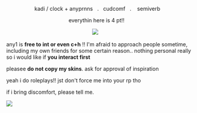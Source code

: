 ︎ ︎︎ ︎︎ ︎︎ ︎︎ ︎︎ ︎︎ ︎︎ ︎︎ ︎︎ ︎︎ ︎︎ ︎︎ ︎︎ ︎︎︎ ︎︎ ︎︎︎  ︎︎ ︎︎ ︎︎kadi / clock ︎︎+ anyprnns ︎︎ ︎︎ ︎︎. ︎︎ ︎︎ ︎︎cudcomf ︎︎ ︎︎ ︎︎. ︎︎ ︎︎ ︎︎ ︎︎semiverb

︎ ︎︎ ︎︎ ︎︎ ︎︎ ︎︎ ︎︎ ︎︎ ︎︎ ︎︎ ︎︎ ︎︎ ︎︎ ︎︎ ︎︎ ︎︎ ︎︎ ︎︎ ︎︎ ︎︎ ︎︎ ︎︎︎ ︎︎ ︎︎ ︎︎︎ ︎︎ ︎︎︎  ︎︎ ︎︎ ︎︎ ︎︎ ︎︎ ︎︎ ︎︎︎ ︎︎ ︎︎ ︎︎ ︎︎︎  ︎︎ ︎︎ ︎︎ ︎︎ everythin here is 4 pt!!
︎ ︎︎

︎︎ ︎︎ ︎︎ ︎︎ ︎︎ ︎︎ ︎︎ ︎︎︎ ︎︎ ︎︎ ︎︎ ︎︎ ︎︎ ︎︎ ︎︎ ︎︎ ︎︎ ︎︎ ︎︎ ︎︎ ︎︎ ︎︎ ︎︎ ︎︎ ︎︎ ︎︎ ︎︎︎ ︎︎ ︎︎ ︎︎ ︎︎ ︎︎︎ ︎︎ ︎︎ ︎︎ ︎︎ ︎︎ ︎︎ ︎︎ ︎︎ ︎︎ ︎︎ ︎︎ ︎︎ ︎︎ ︎︎ ︎︎︎ ︎︎ ︎︎ ︎︎ ︎︎ ︎︎︎ ︎︎ ︎︎ ︎︎ ︎︎ ︎︎ ︎︎ ︎︎![](https://64.media.tumblr.com/d6fae7e47f6e85f9a1623d6219d19c97/a53559b838a1040c-0c/s75x75_c1/059af368330f60747e29d9a4f68c0300484140a8.gifv)

any1 is **free to int or even c+h** !! I'm afraid to approach people sometime, including my own friends for some certain reason.. nothing personal really so i would like if **you interact first**

pleasee **do not copy my skins**. ask for approval of inspiration 

yeah i do roleplays!! jst don't force me into your rp tho

if i bring discomfort, please tell me.


![](https://yt3.ggpht.com/MV2hxB7QZrzJJqzDUEEiOoS2Ibq0yIgmJE87rGXLCCFGoY-vaVNGcecbjB9eE8KNebzTMKHV_M_3Dw=s640-c-fcrop64=1,00000000ffffffff-rw-nd-v1)
